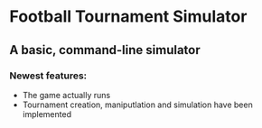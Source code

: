 # Football Tournament Simulator

## A basic, command-line simulator

### Newest features:
- The game actually runs
- Tournament creation, maniputlation and simulation have been implemented

